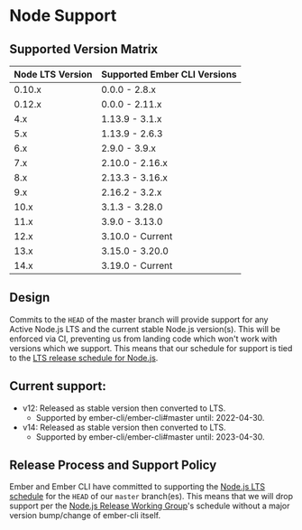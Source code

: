 # Node Support

## Supported Version Matrix

| Node LTS Version | Supported Ember CLI Versions |
|------------------|------------------------------|
| 0.10.x           | 0.0.0 - 2.8.x                |
| 0.12.x           | 0.0.0 - 2.11.x               |
| 4.x              | 1.13.9 - 3.1.x               |
| 5.x              | 1.13.9 - 2.6.3               |
| 6.x              | 2.9.0 - 3.9.x                |
| 7.x              | 2.10.0 - 2.16.x              |
| 8.x              | 2.13.3 - 3.16.x              |
| 9.x              | 2.16.2 - 3.2.x               |
| 10.x             | 3.1.3 - 3.28.0               |
| 11.x             | 3.9.0 - 3.13.0               |
| 12.x             | 3.10.0 - Current             |
| 13.x             | 3.15.0 - 3.20.0              |
| 14.x             | 3.19.0 - Current             |


## Design

Commits to the `HEAD` of the master branch will provide support for any Active
Node.js LTS and the current stable Node.js version(s).
This will be enforced via CI, preventing us from landing code which won't work
with versions which we support. This means that our schedule for support is
tied to the [LTS release schedule for
Node.js](https://github.com/nodejs/LTS#lts_schedule).

## Current support:

* v12: Released as stable version then converted to LTS.
  * Supported by ember-cli/ember-cli#master until: 2022-04-30.
* v14: Released as stable version then converted to LTS.
  * Supported by ember-cli/ember-cli#master until: 2023-04-30.

## Release Process and Support Policy

Ember and Ember CLI have committed to supporting the [Node.js LTS schedule](https://github.com/nodejs/LTS#lts-schedule)
for the `HEAD` of our `master` branch(es). This means that we will drop support
per the [Node.js Release Working Group](https://github.com/nodejs/Release)'s schedule without a major version
bump/change of ember-cli itself.
